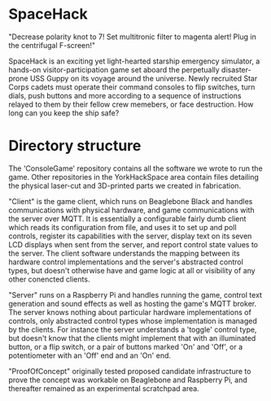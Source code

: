 SpaceHack
=========

"Decrease polarity knot to 7!  Set multitronic filter to magenta alert!  Plug in the centrifugal F-screen!"

SpaceHack is an exciting yet light-hearted starship emergency simulator, a hands-on visitor-participation game set aboard the perpetually disaster-prone USS Guppy on its voyage around the universe.  Newly recruited Star Corps cadets must operate their command consoles to flip switches, turn dials, push buttons and more according to a sequence of instructions relayed to them by their fellow crew memebers, or face destruction.  How long can you keep the ship safe?

Directory structure
===================

The 'ConsoleGame' repository contains all the software we wrote to run the game.  Other repositories in the YorkHackSpace area contain files detailing the physical laser-cut and 3D-printed parts we created in fabrication.

"Client" is the game client, which runs on Beaglebone Black and handles communications with physical hardware, and game communications with the server over MQTT.  It is essentially a configurable fairly dumb client which reads its configuration from file, and uses it to set up and poll controls, register its capabilities with the server, display text on its seven LCD displays when sent from the server, and report control state values to the server.  The client software understands the mapping between its hardware control implementations and the server's abstracted control types, but doesn't otherwise have and game logic at all or visibility of any other conencted clients.

"Server" runs on a Raspberry Pi and handles running the game, control text generation and sound effects as well as hosting the game's MQTT broker.  The server knows nothing about particular hardware implementations of controls, only abstracted control types whose implementation is managed by the clients.  For instance the server understands a 'toggle' control type, but doesn't know that the clients might implement that with an illuminated button, or a flip switch, or a pair of buttons marked 'On' and 'Off', or a potentiometer with an 'Off' end and an 'On' end.

"ProofOfConcept" originally tested proposed candidate infrastructure to prove the concept was workable on Beaglebone and Raspberry Pi, and thereafter remained as an experimental scratchpad area.
